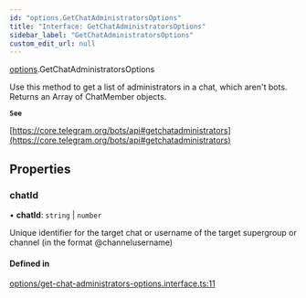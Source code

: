 ```yaml
---
id: "options.GetChatAdministratorsOptions"
title: "Interface: GetChatAdministratorsOptions"
sidebar_label: "GetChatAdministratorsOptions"
custom_edit_url: null
---
```


[options](../modules/options.md).GetChatAdministratorsOptions

Use this method to get a list of administrators in a chat, which aren't bots.
Returns an Array of ChatMember objects.

**`See`**

[https://core.telegram.org/bots/api#getchatadministrators](https://core.telegram.org/bots/api#getchatadministrators)

## Properties

### chatId

• **chatId**: `string` \| `number`

Unique identifier for the target chat or username of the target supergroup or
channel (in the format @channelusername)

#### Defined in

[options/get-chat-administrators-options.interface.ts:11](https://github.com/DeityLamb/telegramjs/blob/32b4cca/packages/common/lib/interfaces/options/get-chat-administrators-options.interface.ts#L11)
